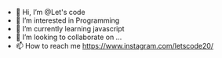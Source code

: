 - 👋 Hi, I’m @Let's code
- 👀 I’m interested in Programming
- 🌱 I’m currently learning javascript
- 💞️ I’m looking to collaborate on ...
- 📫 How to reach me https://www.instagram.com/letscode20/

<!---
Let's code is a ✨ special ✨ repository because its `README.md` (this file) appears on your GitHub profile.
You can click the Preview link to take a look at your changes.
--->
